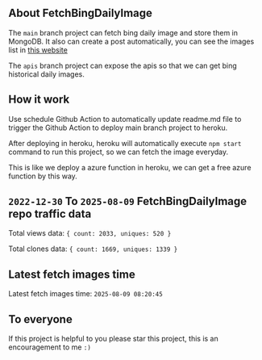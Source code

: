 ## About FetchBingDailyImage

The `main` branch project can fetch bing daily image and store them in MongoDB.
It also can create a post automatically, you can see the images list in [this website](https://oursalbum.netlify.app)

The `apis` branch project can expose the apis so that we can get bing historical daily images.

## How it work

Use schedule Github Action to automatically update readme.md file to trigger the Github Action to deploy main branch project to heroku.

After deploying in heroku, heroku will automatically execute `npm start` command to run this project, so we can fetch the image everyday.

This is like we deploy a azure function in heroku, we can get a free azure function by this way.

## `2022-12-30` To `2025-08-09` FetchBingDailyImage repo traffic data

Total views data: `{ count: 2033, uniques: 520 }`

Total clones data: `{ count: 1669, uniques: 1339 }`

## Latest fetch images time

Latest fetch images time: `2025-08-09 08:20:45`

## To everyone

If this project is helpful to you please star this project, this is an encouragement to me `:)`



